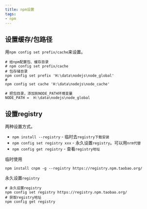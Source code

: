 ```yaml
---
title: npm设置
tags:
- npm
---
```

## 设置缓存/包路径

用`npm config set prefix/cache`来设置。

```shell
# 给npm配置包、缓存目录
# npm config set prefix/cache
# 包存储目录
npm config set prefix 'H:\data\nodejs\node_global'
# 
npm config set cache 'H:\data\nodejs\node_cache'

# 把包目录，添加到NODE_PATH环境变量
NODE_PATH =  H:\data\nodejs\node_global
```

## 设置registry

两种设置方式。

- `npm install --registry` -  临时去`registry下载安装`
- `npm config set registry xxx` - 永久设置`registry`。可以用`nrm代替`
- `npm config get registry` - 查看`registry地址`

临时使用

```shell
npm install cnpm -g --registry https://registry.npm.taobao.org/
```

永久设置`registry`

```shell
# 永久设置registry 
npm config set registry https://registry.npm.taobao.org/
# 获取registry地址
npm config get registry 
```

